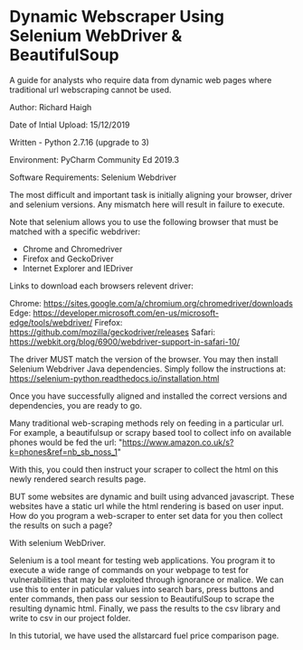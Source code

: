 # Dynamic Webscraper Using Selenium WebDriver & BeautifulSoup
A guide for analysts who require data from dynamic web pages where traditional url webscraping cannot be used.  

Author: Richard Haigh

Date of Intial Upload: 15/12/2019

Written - Python 2.7.16 (upgrade to 3)

Environment: PyCharm Community Ed 2019.3

Software Requirements: Selenium Webdriver 

The most difficult and important task is initially aligning your browser, driver and selenium versions. Any mismatch here
will result in failure to execute. 

Note that selenium allows you to use the following browser that must be matched with a specific webdriver:
- Chrome and Chromedriver
- Firefox and GeckoDriver
- Internet Explorer and IEDriver

Links to download each browsers relevent driver:

Chrome:	https://sites.google.com/a/chromium.org/chromedriver/downloads
Edge:	https://developer.microsoft.com/en-us/microsoft-edge/tools/webdriver/
Firefox:	https://github.com/mozilla/geckodriver/releases
Safari:	https://webkit.org/blog/6900/webdriver-support-in-safari-10/

The driver MUST match the version of the browser. You may then install Selenium Webdriver Java dependencies. Simply follow the 
instructions at: https://selenium-python.readthedocs.io/installation.html

Once you have successfully aligned and installed the correct versions and dependencies, you are ready to go.

Many traditional web-scraping methods rely on feeding in a particular url. For example, a beautifulsup or scrapy based tool to 
collect info on available phones would be fed the url: "https://www.amazon.co.uk/s?k=phones&ref=nb_sb_noss_1"

With this, you could then instruct your scraper to collect the html on this newly rendered search results page. 

BUT some websites are dynamic and built using advanced javascript. These websites have a static url while the html rendering 
is based on user input. How do you program a web-scraper to enter set data for you then collect the results on such a page? 

With selenium WebDriver. 

Selenium is a tool meant for testing web applications. You program it to execute a wide range of commands on your webpage to
test for vulnerabilities that may be exploited through ignorance or malice. We can use this to enter in paticular values into 
search bars, press buttons and enter commands, then pass our session to BeautifulSoup to scrape the resulting dynamic html. 
Finally, we pass the results to the csv library and write to csv in our project folder. 

In this tutorial, we have used the allstarcard fuel price comparison page. 

